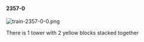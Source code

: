 #### 2357-0
![train-2357-0-0.png](https://github.com/lil-lab/nlvr/raw/master/nlvr/train/images/70/train-2357-0-0.png "train-2357-0-0.png")

There is 1 tower with 2 yellow blocks stacked together